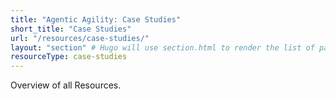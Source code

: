 ```yaml
---
title: "Agentic Agility: Case Studies"
short_title: "Case Studies"
url: "/resources/case-studies/"
layout: "section" # Hugo will use section.html to render the list of pages
resourceType: case-studies
---
```


Overview of all Resources.
